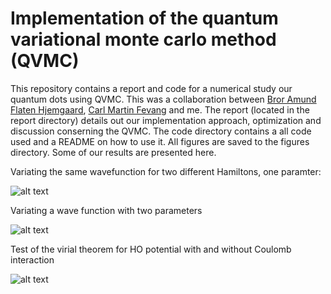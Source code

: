 # Implementation of the quantum variational monte carlo method (QVMC)

This repository contains a report and code for a numerical study our quantum dots using QVMC. This was a collaboration between [Bror Amund Flaten Hjemgaard](https://github.com/brorh), [Carl Martin Fevang](https://github.com/carlmfe) and me. The report (located in the report directory) details out our implementation approach, optimization and discussion conserning the QVMC. The code directory contains a all code used and a README on how to use it. All figures are saved to the figures directory. Some of our results are presented here.

Variating the same wavefunction for two different Hamiltons, one paramter:

![alt text](https://github.com/hkve/FYS3150/blob/master/Project5/report/figures/showcase/showcase3.png?raw=true)

Variating a wave function with two parameters

![alt text](https://github.com/hkve/FYS3150/blob/master/Project5/report/figures/showcase/showcase1.png?raw=true)

Test of the virial theorem for HO potential with and without Coulomb interaction

![alt text](https://github.com/hkve/FYS3150/blob/master/Project5/report/figures/showcase/showcase2.png?raw=true)

